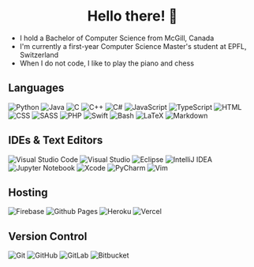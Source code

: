 <h1 align="center">Hello there! 👋</h1>

- I hold a Bachelor of Computer Science from McGill, Canada
- I'm currently a first-year Computer Science Master's student at EPFL, Switzerland
- When I do not code, I like to play the piano and chess


## Languages

![Python](https://img.shields.io/badge/Python-3670A0?logo=python&logoColor=ffdd54)
![Java](https://img.shields.io/badge/Java-%23ED8B00.svg?logo=openjdk&logoColor=white)
![C](https://img.shields.io/badge/C-%2300599C.svg?logo=c&logoColor=white)
![C++](https://img.shields.io/badge/C++-%2300599C.svg?logo=c%2B%2B&logoColor=white)
![C#](https://img.shields.io/badge/C%23-%23239120.svg?logo=c-sharp&logoColor=white)
![JavaScript](https://img.shields.io/badge/JavaScript-%23323330.svg?logo=javascript&logoColor=%23F7DF1E)
![TypeScript](https://img.shields.io/badge/TypeScript-%23007ACC.svg?logo=typescript&logoColor=white)
![HTML](https://img.shields.io/badge/HTML-%23E34F26.svg?logo=html5&logoColor=white)
![CSS](https://img.shields.io/badge/CSS-%231572B6.svg?logo=css3&logoColor=white)
![SASS](https://img.shields.io/badge/SASS-hotpink.svg?logo=SASS&logoColor=white)
![PHP](https://img.shields.io/badge/PHP-%23777BB4.svg?logo=php&logoColor=white)
![Swift](https://img.shields.io/badge/Swift-F54A2A?logo=swift&logoColor=white)
![Bash](https://img.shields.io/badge/Bash-%23121011.svg?logo=gnu-bash&logoColor=white)
![LaTeX](https://img.shields.io/badge/LaTeX-%23008080.svg?logo=latex&logoColor=white)
![Markdown](https://img.shields.io/badge/Markdown-%23000000.svg?logo=markdown&logoColor=white)


## IDEs & Text Editors

![Visual Studio Code](https://img.shields.io/badge/Visual%20Studio%20Code-0078d7.svg?logo=visual-studio-code&logoColor=white)
![Visual Studio](https://img.shields.io/badge/Visual%20Studio-5C2D91.svg?logo=visual-studio&logoColor=white)
![Eclipse](https://img.shields.io/badge/Eclipse-FE7A16.svg?logo=Eclipse&logoColor=white)
![IntelliJ IDEA](https://img.shields.io/badge/IntelliJ%20IDEA-000000.svg?logo=intellij-idea&logoColor=white)
![Jupyter Notebook](https://img.shields.io/badge/Jupyter%20Notebook-%23FA0F00.svg?logo=jupyter&logoColor=white)
![Xcode](https://img.shields.io/badge/Xcode-007ACC?logo=Xcode&logoColor=white)
![PyCharm](https://img.shields.io/badge/PyCharm-143?logo=pycharm&logoColor=black&color=black&labelColor=green)
![Vim](https://img.shields.io/badge/VIM-%2311AB00.svg?logo=vim&logoColor=white)


## Hosting

![Firebase](https://img.shields.io/badge/Firebase-%23039BE5.svg?logo=firebase)
![Github Pages](https://img.shields.io/badge/Github%20Pages-121013?logo=github&logoColor=white)
![Heroku](https://img.shields.io/badge/Heroku-%23430098.svg?logo=heroku&logoColor=white)
![Vercel](https://img.shields.io/badge/Vercel-%23000000.svg?logo=vercel&logoColor=white)


## Version Control

![Git](https://img.shields.io/badge/Git-%23F05033.svg?logo=git&logoColor=white)
![GitHub](https://img.shields.io/badge/GitHub-%23121011.svg?logo=github&logoColor=white)
![GitLab](https://img.shields.io/badge/GitLab-%23181717.svg?logo=gitlab&logoColor=white)
![Bitbucket](https://img.shields.io/badge/Bitbucket-%230047B3.svg?logo=bitbucket&logoColor=white)


<!-- Congratulations, hunter! You found the secret message! -->
